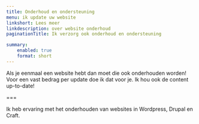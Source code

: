 ```yaml
---
title: Onderhoud en ondersteuning
menu: ik update uw website
linkshort: Lees meer
linkdescription: over website onderhoud 
paginationTitle: Ik verzorg ook onderhoud en ondersteuning

summary:
    enabled: true
    format: short
---
```


Als je eenmaal een website hebt dan moet die ook onderhouden worden! Voor een vast bedrag per update doe ik dat voor je. Ik hou ook de content up-to-date!

===

Ik heb ervaring met het onderhouden van websites in Wordpress, Drupal en Craft.
